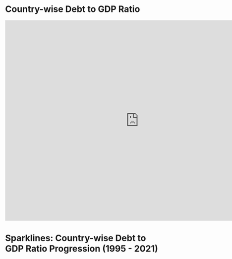 # Country-wise Debt to GDP Ratio

<iframe src="https://data.oecd.org/chart/6Smb" width="860" height="645" style="border: 0" mozallowfullscreen="true" webkitallowfullscreen="true" allowfullscreen="true"><a href="https://data.oecd.org/chart/6Smb" target="_blank">OECD Chart: General government debt, Total, % of GDP, Annual, 2021</a></iframe>

# Sparklines: Country-wise Debt to GDP Ratio Progression (1995 - 2021)

<div class="flourish-embed flourish-chart" data-src="visualisation/11735564"><script src="https://public.flourish.studio/resources/embed.js"></script></div>
